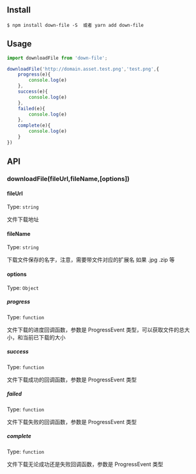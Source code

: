 ## Install

```
$ npm install down-file -S  或者 yarn add down-file
```

## Usage


```js
import downloadFile from 'down-file';

downloadFile('http://domain.asset.test.png','test.png',{
    progress(e){
        console.log(e)
    },
    success(e){
        console.log(e)
    },
    failed(e){
        console.log(e)
    },
    complete(e){
        console.log(e)
    }
})

```

## API

### downloadFile(fileUrl,fileName,[options])

#### fileUrl 

Type: `string`

文件下载地址

#### fileName 

Type: `string`

下载文件保存的名字，注意，需要带文件对应的扩展名 如果 .jpg .zip 等

#### options

Type: `Object`

##### progress

Type: `function`

文件下载的进度回调函数，参数是 ProgressEvent 类型，可以获取文件的总大小，和当前已下载的大小 

##### success

Type: `function`

文件下载成功的回调函数，参数是 ProgressEvent 类型

##### failed

Type: `function`

文件下载失败的回调函数，参数是 ProgressEvent 类型

##### complete

Type: `function`

文件下载无论成功还是失败回调函数，参数是 ProgressEvent 类型

